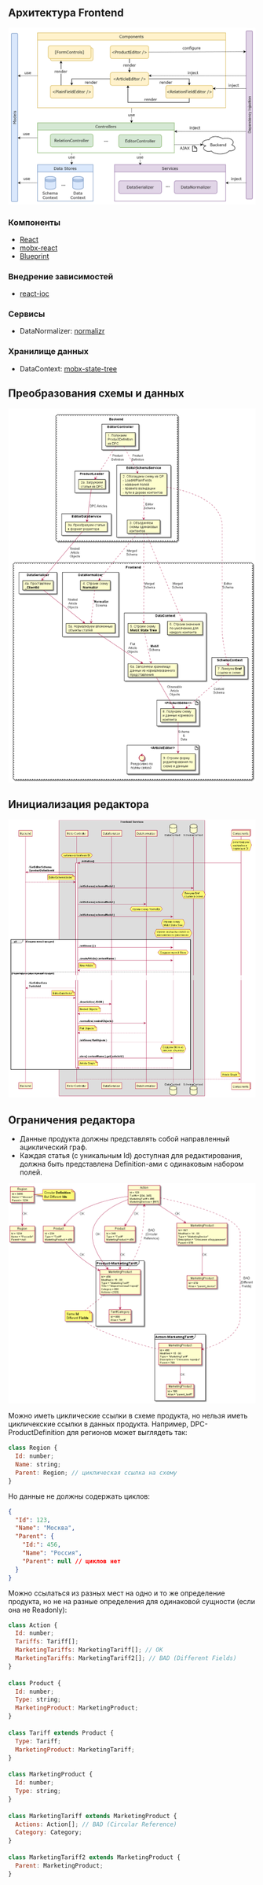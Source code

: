 ## Архитектура Frontend

![](./FrontendArchitecture.png)

### Компоненты

* [React](https://github.com/facebook/react)
* [mobx-react](https://github.com/mobxjs/mobx-react)
* [Blueprint](https://github.com/palantir/blueprint)

### Внедрение зависимостей

* [react-ioc](https://github.com/gnaeus/react-ioc)

### Сервисы

* DataNormalizer: [normalizr](https://github.com/paularmstrong/normalizr)

### Хранилище данных

* DataContext: [mobx-state-tree](https://github.com/mobxjs/mobx-state-tree)

## Преобразования схемы и данных

![](./DataTransformations.png)

## Инициализация редактора

![](./EditorInitialization.png)

## Ограничения редактора

* Данные продукта должны представлять собой направленный ациклический граф.
* Каждая статья (с уникальным Id) доступная для редактирования,
  должна быть представлена Definition-ами c одинаковым набором полей.

![](./AllowedRelations.png)

Можно иметь циклические ссылки в схеме продукта,
но нельзя иметь цикличекские ссылки в данных продукта.
Например, DPC-ProductDefinition для регионов может выглядеть так:

```js
class Region {
  Id: number;
  Name: string;
  Parent: Region; // циклическая ссылка на схему
}
```

Но данные не должны содержать циклов:

```json
{
  "Id": 123,
  "Name": "Москва",
  "Parent": {
    "Id:": 456,
    "Name": "Россия",
    "Parent": null // циклов нет
  }
}
```

Можно ссылаться из разных мест на одно и то же определение продукта,
но не на разные определения для одинаковой сущности (если она не Readonly):

```js
class Action {
  Id: number;
  Tariffs: Tariff[];
  MarketingTariffs: MarketingTariff[]; // OK
  MarketingTariffs: MarketingTariff2[]; // BAD (Different Fields)
}

class Product {
  Id: number;
  Type: string;
  MarketingProduct: MarketingProduct;
}

class Tariff extends Product {
  Type: Tariff;
  MarketingProduct: MarketingTariff;
}

class MarketingProduct {
  Id: number;
  Type: string;
}

class MarketingTariff extends MarketingProduct {
  Actions: Action[]; // BAD (Circular Reference)
  Category: Category;
}

class MarketingTariff2 extends MarketingProduct {
  Parent: MarketingProduct;
}
```
